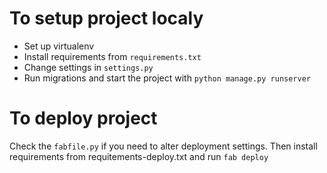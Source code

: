 # To setup project localy

* Set up virtualenv
* Install requirements from `requirements.txt`
* Change settings in `settings.py`
* Run migrations and start the project with `python manage.py runserver`

# To deploy project

Check the `fabfile.py` if you need to alter deployment settings. Then install requirements from requitements-deploy.txt and run `fab deploy`